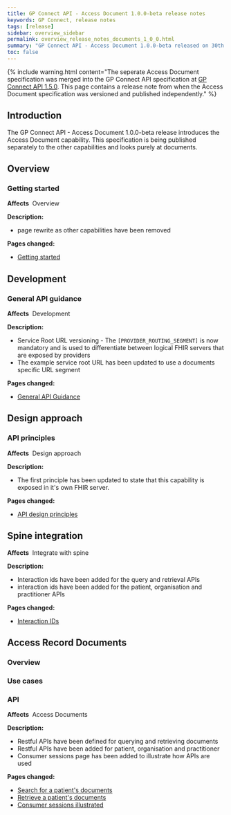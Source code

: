 ```yaml
---
title: GP Connect API - Access Document 1.0.0-beta release notes
keywords: GP Connect, release notes
tags: [release]
sidebar: overview_sidebar
permalink: overview_release_notes_documents_1_0_0.html
summary: "GP Connect API - Access Document 1.0.0-beta released on 30th September 2019"
toc: false
---
```


{% include warning.html content="The seperate Access Document specification was merged into the GP Connect API specification at [GP Connect API 1.5.0](overview_release_notes_1_5_0.html#access-document). This page contains a release note from when the Access Document specification was versioned and published independently." %}

## Introduction ##

The GP Connect API - Access Document 1.0.0-beta release introduces the Access Document capability. This specification is being published separately to the other capabilities and looks purely at documents.

## Overview ##

### Getting started ###

**Affects**&nbsp; Overview

**Description:**

- page rewrite as other capabilities have been removed

**Pages changed:**

- [Getting started](overview_engage.html)

## Development ##

### General API guidance ###

**Affects**&nbsp; Development

**Description:**

- Service Root URL versioning - The `[PROVIDER_ROUTING_SEGMENT]` is now mandatory and is used to differentiate between logical FHIR servers that are exposed by providers
- The example service root URL has been updated to use a documents specific URL segment

**Pages changed:**

- [General API Guidance](development_general_api_guidance.html#service-root-url-versioning)

## Design approach ##

### API principles ###

**Affects**&nbsp; Design approach

**Description:**

- The first principle has been updated to state that this capability is exposed in it's own FHIR server.

**Pages changed:**

- [API design principles](designprinciples_open_api_principles.html)

## Spine integration ##

**Affects**&nbsp; Integrate with spine

**Description:**

- Interaction ids have been added for the query and retrieval APIs
- interaction ids have been added for the patient, organisation and practitioner APIs

**Pages changed:**

- [Interaction IDs](integration_interaction_ids.html)

## Access Record Documents ##

### Overview ###

### Use cases ###

### API ###

**Affects**&nbsp; Access Documents

**Description:**

- Restful APIs have been defined for querying and retrieving documents
- Restful APIs have been added for patient, organisation and practitioner
- Consumer sessions page has been added to illustrate how APIs are used

**Pages changed:**

- [Search for a patient's documents](access_documents_development_search_patient_documents.html)
- [Retrieve a patient's documents](access_documents_development_retrieve_patient_documents.html)
- [Consumer sessions illustrated](access_documents_development_api_session.html)
